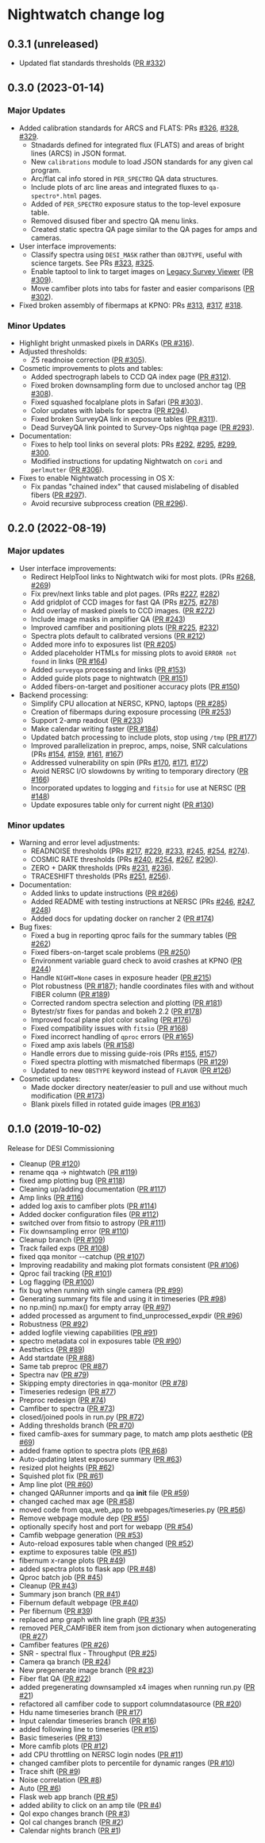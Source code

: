 # Nightwatch change log

## 0.3.1 (unreleased)

* Updated flat standards thresholds ([PR #332](https://github.com/desihub/nightwatch/pulls/332))

## 0.3.0 (2023-01-14)

### Major Updates

* Added calibration standards for ARCS and FLATS: PRs [#326](https://github.com/desihub/nightwatch/pulls/326), [#328](https://github.com/desihub/nightwatch/pulls/328), [#329](https://github.com/desihub/nightwatch/pulls/329).
  - Stnadards defined for integrated flux (FLATS) and areas of bright lines (ARCS) in JSON format.
  - New `calibrations` module to load JSON standards for any given cal program.
  - Arc/flat cal info stored in `PER_SPECTRO` QA data structures.
  - Include plots of arc line areas and integrated fluxes to `qa-spectro*.html` pages.
  - Added of `PER_SPECTRO` exposure status to the top-level exposure table.
  - Removed disused fiber and spectro QA menu links.
  - Created static spectra QA page similar to the QA pages for amps and cameras.
* User interface improvements:
  - Classify spectra using `DESI_MASK` rather than `OBJTYPE`, useful with science targets. See PRs [#323](https://github.com/desihub/nightwatch/pulls/323), [#325](https://github.com/desihub/nightwatch/pulls/325).
  - Enable taptool to link to target images on [Legacy Survey Viewer](https://www.legacysurvey.org/viewer-desi) ([PR #309](https://github.com/desihub/nightwatch/pulls/309)).
  - Move camfiber plots into tabs for faster and easier comparisons ([PR #302](https://github.com/desihub/nightwatch/pulls/302)).
* Fixed broken assembly of fibermaps at KPNO: PRs [#313](https://github.com/desihub/nightwatch/pulls/313), [#317](https://github.com/desihub/nightwatch/pulls/317), [#318](https://github.com/desihub/nightwatch/pulls/318).

### Minor Updates

* Highlight bright unmasked pixels in DARKs ([PR #316](https://github.com/desihub/nightwatch/pulls/316)).
* Adjusted thresholds:
  - Z5 readnoise correction ([PR #305](https://github.com/desihub/nightwatch/pulls/305)).
* Cosmetic improvements to plots and tables:
  - Added spectrograph labels to CCD QA index page ([PR #312](https://github.com/desihub/nightwatch/pulls/312)).
  - Fixed broken downsampling form due to unclosed anchor tag ([PR #308](https://github.com/desihub/nightwatch/pulls/308)).
  - Fixed squashed focalplane plots in Safari ([PR #303](https://github.com/desihub/nightwatch/pulls/303)).
  - Color updates with labels for spectra ([PR #294](https://github.com/desihub/nightwatch/pulls/294)).
  - Fixed broken SurveyQA link in exposure tables ([PR #311](https://github.com/desihub/nightwatch/pulls/311)).
  - Dead SurveyQA link pointed to Survey-Ops nightqa page ([PR #293](https://github.com/desihub/nightwatch/pulls/293)).
* Documentation:
  - Fixes to help tool links on several plots: PRs [#292](https://github.com/desihub/nightwatch/pulls/292), [#295](https://github.com/desihub/nightwatch/pulls/295), [#299](https://github.com/desihub/nightwatch/pulls/299), [#300](https://github.com/desihub/nightwatch/pulls/300).
  - Modified instructions for updating Nightwatch on `cori` and `perlmutter` ([PR #306](https://github.com/desihub/nightwatch/pulls/306)).
* Fixes to enable Nightwatch processing in OS X:
  - Fix pandas "chained index" that caused mislabeling of disabled fibers ([PR #297](https://github.com/desihub/nightwatch/pulls/297)).
  - Avoid recursive subprocess creation ([PR #296](https://github.com/desihub/nightwatch/pulls/296)).

## 0.2.0 (2022-08-19)

### Major updates

* User interface improvements:
  - Redirect HelpTool links to Nightwatch wiki for most plots. (PRs [#268](https://github.com/desihub/nightwatch/pulls/268), [#269](https://github.com/desihub/nightwatch/pulls/269))
  - Fix prev/next links table and plot pages. (PRs [#227](https://github.com/desihub/nightwatch/pulls/227), [#282](https://github.com/desihub/nightwatch/pulls/282))
  - Add gridplot of CCD images for fast QA (PRs [#275](https://github.com/desihub/nightwatch/pulls/275), [#278](https://github.com/desihub/nightwatch/pulls/278))
  - Add overlay of masked pixels to CCD images. ([PR #272](https://github.com/desihub/nightwatch/pulls/272))
  - Include image masks in amplifier QA ([PR #243](https://github.com/desihub/nightwatch/pulls/243))
  - Improved camfiber and positioning plots ([PR #225](https://github.com/desihub/nightwatch/pulls/225), [#232](https://github.com/desihub/nightwatch/pulls/232))
  - Spectra plots default to calibrated versions ([PR #212](https://github.com/desihub/nightwatch/pulls/212))
  - Added more info to exposures list ([PR #205](https://github.com/desihub/nightwatch/pulls/205))
  - Added placeholder HTMLs for missing plots to avoid `ERROR not found` in links ([PR #164](https://github.com/desihub/nightwatch/pulls/164))
  - Added `surveyqa` processing and links ([PR #153](https://github.com/desihub/nightwatch/pulls/153))
  - Added guide plots page to nightwatch ([PR #151](https://github.com/desihub/nightwatch/pulls/151))
  - Added fibers-on-target and positioner accuracy plots ([PR #150](https://github.com/desihub/nightwatch/pulls/150))
* Backend processing:
  - Simplify CPU allocation at NERSC, KPNO, laptops ([PR #285](https://github.com/desihub/nightwatch/pulls/285))
  - Creation of fibermaps during exposure processing ([PR #253](https://github.com/desihub/nightwatch/pulls/253))
  - Support 2-amp readout ([PR #233](https://github.com/desihub/nightwatch/pulls/233))
  - Make calendar writing faster ([PR #184](https://github.com/desihub/nightwatch/pulls/184))
  - Updated batch processing to include plots, stop using `/tmp` ([PR #177](https://github.com/desihub/nightwatch/pulls/177))
  - Improved parallelization in preproc, amps, noise, SNR calculations (PRs [#154](https://github.com/desihub/nightwatch/pulls/154), [#159](https://github.com/desihub/nightwatch/pulls/159), [#161](https://github.com/desihub/nightwatch/pulls/161), [#167](https://github.com/desihub/nightwatch/pulls/167))
  - Addressed vulnerability on spin (PRs [#170](https://github.com/desihub/nightwatch/pulls/170), [#171](https://github.com/desihub/nightwatch/pulls/171), [#172](https://github.com/desihub/nightwatch/pulls/172))
  - Avoid NERSC I/O slowdowns by writing to temporary directory ([PR #166](https://github.com/desihub/nightwatch/pulls/166))
  - Incorporated updates to logging and `fitsio` for use at NERSC ([PR #148](https://github.com/desihub/nightwatch/pulls/148))
  - Update exposures table only for current night ([PR #130](https://github.com/desihub/nightwatch/pulls/130))

### Minor updates

* Warning and error level adjustments:
  - READNOISE thresholds (PRs [#217](https://github.com/desihub/nightwatch/pulls/217), [#229](https://github.com/desihub/nightwatch/pulls/229), [#233](https://github.com/desihub/nightwatch/pulls/233), [#245](https://github.com/desihub/nightwatch/pulls/245), [#254](https://github.com/desihub/nightwatch/pulls/254), [#274](https://github.com/desihub/nightwatch/pulls/274)).
  - COSMIC RATE thresholds (PRs [#240](https://github.com/desihub/nightwatch/pulls/240), [#254](https://github.com/desihub/nightwatch/pulls/254), [#267](https://github.com/desihub/nightwatch/pulls/267), [#290](https://github.com/desihub/nightwatch/pulls/290)).
  - ZERO + DARK thresholds (PRs [#231](https://github.com/desihub/nightwatch/pulls/231), [#236](https://github.com/desihub/nightwatch/pulls/236)).
  - TRACESHIFT thresholds (PRs [#251](https://github.com/desihub/nightwatch/pulls/251), [#256](https://github.com/desihub/nightwatch/pulls/256)).
* Documentation:
  - Added links to update instructions ([PR #266](https://github.com/desihub/nightwatch/pulls/266))
  - Added README with testing instructions at NERSC (PRs [#246](https://github.com/desihub/nightwatch/pulls/246), [#247](https://github.com/desihub/nightwatch/pulls/247), [#248](https://github.com/desihub/nightwatch/pulls/248))
  - Added docs for updating docker on rancher 2 ([PR #174](https://github.com/desihub/nightwatch/pulls/174))
* Bug fixes:
  - Fixed a bug in reporting qproc fails for the summary tables ([PR #262](https://github.com/desihub/nightwatch/pulls/262))
  - Fixed fibers-on-target scale problems ([PR #250](https://github.com/desihub/nightwatch/pulls/250))
  - Environment variable guard check to avoid crashes at KPNO ([PR #244](https://github.com/desihub/nightwatch/pulls/244))
  - Handle `NIGHT=None` cases in exposure header ([PR #215](https://github.com/desihub/nightwatch/pulls/215))
  - Plot robustness ([PR #187](https://github.com/desihub/nightwatch/pulls/187)); handle coordinates files with and without FIBER column ([PR #189](https://github.com/desihub/nightwatch/pulls/189))
  - Corrected random spectra selection and plotting ([PR #181](https://github.com/desihub/nightwatch/pulls/181))
  - Bytestr/str fixes for pandas and bokeh 2.2 ([PR #178](https://github.com/desihub/nightwatch/pulls/178))
  - Improved focal plane plot color scaling ([PR #176](https://github.com/desihub/nightwatch/pulls/176))
  - Fixed compatibility issues with `fitsio` ([PR #168](https://github.com/desihub/nightwatch/pulls/168))
  - Fixed incorrect handling of `qproc` errors ([PR #165](https://github.com/desihub/nightwatch/pulls/165))
  - Fixed amp axis labels ([PR #158](https://github.com/desihub/nightwatch/pulls/158))
  - Handle errors due to missing guide-rois (PRs [#155](https://github.com/desihub/nightwatch/pulls/155), [#157](https://github.com/desihub/nightwatch/pulls/157))
  - Fixed spectra plotting with mismatched fibermaps ([PR #129](https://github.com/desihub/nightwatch/pulls/129))
  - Updated to new `OBSTYPE` keyword instead of `FLAVOR` ([PR #126](https://github.com/desihub/nightwatch/pulls/126))
* Cosmetic updates:
  - Made docker directory neater/easier to pull and use without much modification ([PR #173](https://github.com/desihub/nightwatch/pulls/173))
  - Blank pixels filled in rotated guide images ([PR #163](https://github.com/desihub/nightwatch/pulls/163))

## 0.1.0 (2019-10-02)

Release for DESI Commissioning

* Cleanup ([PR #120](https://github.com/desihub/nightwatch/pulls/120))
* rename qqa -> nightwatch ([PR #119](https://github.com/desihub/nightwatch/pulls/119))
* fixed amp plotting bug ([PR #118](https://github.com/desihub/nightwatch/pulls/118))
* Cleaning up/adding documentation ([PR #117](https://github.com/desihub/nightwatch/pulls/117))
* Amp links ([PR #116](https://github.com/desihub/nightwatch/pulls/116))
* added log axis to camfiber plots ([PR #114](https://github.com/desihub/nightwatch/pulls/114))
* Added docker configuration files ([PR #112](https://github.com/desihub/nightwatch/pulls/112))
* switched over from fitsio to astropy ([PR #111](https://github.com/desihub/nightwatch/pulls/111))
* Fix downsampling error ([PR #110](https://github.com/desihub/nightwatch/pulls/110))
* Cleanup branch ([PR #109](https://github.com/desihub/nightwatch/pulls/109))
* Track failed exps ([PR #108](https://github.com/desihub/nightwatch/pulls/108))
* fixed qqa monitor --catchup ([PR #107](https://github.com/desihub/nightwatch/pulls/107))
* Improving readability and making plot formats consistent ([PR #106](https://github.com/desihub/nightwatch/pulls/106))
* Qproc fail tracking ([PR #101](https://github.com/desihub/nightwatch/pulls/101))
* Log flagging ([PR #100](https://github.com/desihub/nightwatch/pulls/100))
* fix bug when running with single camera ([PR #99](https://github.com/desihub/nightwatch/pulls/99))
* Generating summary fits file and using it in timeseries ([PR #98](https://github.com/desihub/nightwatch/pulls/98))
* no np.min() np.max() for empty array ([PR #97](https://github.com/desihub/nightwatch/pulls/97))
* added processed as argument to find_unprocessed_expdir ([PR #96](https://github.com/desihub/nightwatch/pulls/96))
* Robustness ([PR #92](https://github.com/desihub/nightwatch/pulls/92))
* added logfile viewing capabilities ([PR #91](https://github.com/desihub/nightwatch/pulls/91))
* spectro metadata col in exposures table ([PR #90](https://github.com/desihub/nightwatch/pulls/90))
* Aesthetics ([PR #89](https://github.com/desihub/nightwatch/pulls/89))
* Add startdate ([PR #88](https://github.com/desihub/nightwatch/pulls/88))
* Same tab preproc ([PR #87](https://github.com/desihub/nightwatch/pulls/87))
* Spectra nav ([PR #79](https://github.com/desihub/nightwatch/pulls/79))
* Skipping empty directories in qqa-monitor ([PR #78](https://github.com/desihub/nightwatch/pulls/78))
* Timeseries redesign ([PR #77](https://github.com/desihub/nightwatch/pulls/77))
* Preproc redesign ([PR #74](https://github.com/desihub/nightwatch/pulls/74))
* Camfiber to spectra ([PR #73](https://github.com/desihub/nightwatch/pulls/73))
* closed/joined pools in run.py ([PR #72](https://github.com/desihub/nightwatch/pulls/72))
* Adding thresholds branch ([PR #70](https://github.com/desihub/nightwatch/pulls/70))
* fixed camfib-axes for summary page, to match amp plots aesthetic ([PR #69](https://github.com/desihub/nightwatch/pulls/69))
* added frame option to spectra plots ([PR #68](https://github.com/desihub/nightwatch/pulls/68))
* Auto-updating latest exposure summary ([PR #63](https://github.com/desihub/nightwatch/pulls/63))
* resized plot heights ([PR #62](https://github.com/desihub/nightwatch/pulls/62))
* Squished plot fix ([PR #61](https://github.com/desihub/nightwatch/pulls/61))
* Amp line plot ([PR #60](https://github.com/desihub/nightwatch/pulls/60))
* changed QARunner imports and qa __init__ file ([PR #59](https://github.com/desihub/nightwatch/pulls/59))
* changed cached max age ([PR #58](https://github.com/desihub/nightwatch/pulls/58))
* moved code from qqa_web_app to webpages/timeseries.py ([PR #56](https://github.com/desihub/nightwatch/pulls/56))
* Remove webpage module dep ([PR #55](https://github.com/desihub/nightwatch/pulls/55))
* optionally specify host and port for webapp ([PR #54](https://github.com/desihub/nightwatch/pulls/54))
* Camfib webpage generation ([PR #53](https://github.com/desihub/nightwatch/pulls/53))
* Auto-reload exposures table when changed ([PR #52](https://github.com/desihub/nightwatch/pulls/52))
* exptime to exposures table ([PR #51](https://github.com/desihub/nightwatch/pulls/51))
* fibernum x-range plots ([PR #49](https://github.com/desihub/nightwatch/pulls/49))
* added spectra plots to flask app ([PR #48](https://github.com/desihub/nightwatch/pulls/48))
* Qproc batch job ([PR #45](https://github.com/desihub/nightwatch/pulls/45))
* Cleanup ([PR #43](https://github.com/desihub/nightwatch/pulls/43))
* Summary json branch ([PR #41](https://github.com/desihub/nightwatch/pulls/41))
* Fibernum default webpage ([PR #40](https://github.com/desihub/nightwatch/pulls/40))
* Per fibernum ([PR #39](https://github.com/desihub/nightwatch/pulls/39))
* replaced amp graph with line graph ([PR #35](https://github.com/desihub/nightwatch/pulls/35))
* removed PER_CAMFIBER item from json dictionary when autogenerating ([PR #27](https://github.com/desihub/nightwatch/pulls/27))
* Camfiber features ([PR #26](https://github.com/desihub/nightwatch/pulls/26))
* SNR - spectral flux - Throughput  ([PR #25](https://github.com/desihub/nightwatch/pulls/25))
* Camera qa branch ([PR #24](https://github.com/desihub/nightwatch/pulls/24))
* New pregenerate image branch ([PR #23](https://github.com/desihub/nightwatch/pulls/23))
* Fiber flat QA ([PR #22](https://github.com/desihub/nightwatch/pulls/22))
* added pregenerating downsampled x4 images when running run.py ([PR #21](https://github.com/desihub/nightwatch/pulls/21))
* refactored all camfiber code to support columndatasource ([PR #20](https://github.com/desihub/nightwatch/pulls/20))
* Hdu name timeseries branch ([PR #17](https://github.com/desihub/nightwatch/pulls/17))
* Input calendar timeseries branch ([PR #16](https://github.com/desihub/nightwatch/pulls/16))
* added following line to timeseries ([PR #15](https://github.com/desihub/nightwatch/pulls/15))
* Basic timeseries ([PR #13](https://github.com/desihub/nightwatch/pulls/13))
* More camfib plots ([PR #12](https://github.com/desihub/nightwatch/pulls/12))
* add CPU throttling on NERSC login nodes ([PR #11](https://github.com/desihub/nightwatch/pulls/11))
* changed camfiber plots to percentile for dynamic ranges ([PR #10](https://github.com/desihub/nightwatch/pulls/10))
* Trace shift ([PR #9](https://github.com/desihub/nightwatch/pulls/9))
* Noise correlation ([PR #8](https://github.com/desihub/nightwatch/pulls/8))
* Auto ([PR #6](https://github.com/desihub/nightwatch/pulls/6))
* Flask web app branch ([PR #5](https://github.com/desihub/nightwatch/pulls/5))
* added ability to click on an amp tile ([PR #4](https://github.com/desihub/nightwatch/pulls/4))
* Qol expo changes branch ([PR #3](https://github.com/desihub/nightwatch/pulls/3))
* Qol cal changes branch ([PR #2](https://github.com/desihub/nightwatch/pulls/2))
* Calendar nights branch ([PR #1](https://github.com/desihub/nightwatch/pulls/1))
